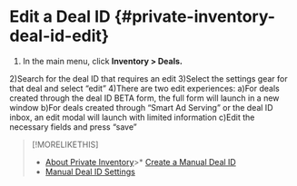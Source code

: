 # Edit a Deal ID {#private-inventory-deal-id-edit}

<!-- Title? -->

<!-- edit/write -->

1. In the main menu, click **Inventory > Deals.**

2)Search for the deal ID that requires an edit
3)Select the settings gear for that deal and select “edit”
4)There are two edit experiences:
a)For deals created through the deal ID BETA form, the full form will launch in a new window
b)For deals created through “Smart Ad Serving” or the deal ID inbox, an edit modal will launch with limited information
c)Edit the necessary fields and press “save”

>[!MORELIKETHIS]
>
>* [About Private Inventory](private-inventory-about.md)>* [Create a Manual Deal ID](deal-id-create.md)
>* [Manual Deal ID Settings](deal-id-settings.md)
<!-- Deal ID Inbox topics -->
